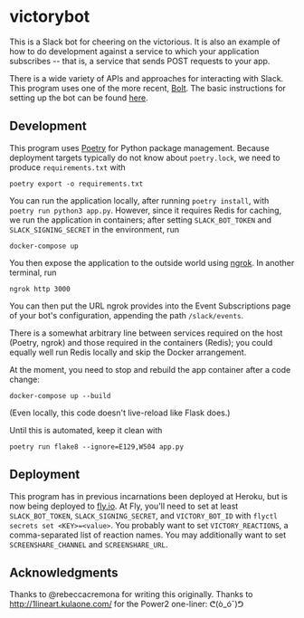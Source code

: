 victorybot
==========

This is a Slack bot for cheering on the victorious. It is also an
example of how to do development against a service to which your
application subscribes -- that is, a service that sends POST requests
to your app.

There is a wide variety of APIs and approaches for interacting with
Slack. This program uses one of the more recent,
[Bolt](https://slack.dev/bolt-python/concepts). The basic instructions
for setting up the bot can be found
[here](https://api.slack.com/start/building/bolt-python).

Development
-----------

This program uses [Poetry](https://python-poetry.org/) for Python
package management. Because deployment targets typically do not know
about `poetry.lock`, we need to produce `requirements.txt` with

    poetry export -o requirements.txt

You can run the application locally, after running `poetry install`,
with `poetry run python3 app.py`. However, since it requires Redis for
caching, we run the application in containers; after setting
`SLACK_BOT_TOKEN` and `SLACK_SIGNING_SECRET` in the environment, run

    docker-compose up

You then expose the application to the outside world using
[ngrok](https://ngrok.com/download). In another terminal, run

    ngrok http 3000

You can then put the URL ngrok provides into the Event Subscriptions
page of your bot's configuration, appending the path `/slack/events`.

There is a somewhat arbitrary line between services required on the
host (Poetry, ngrok) and those required in the containers (Redis); you
could equally well run Redis locally and skip the Docker
arrangement.

At the moment, you need to stop and rebuild the app container after a
code change:

    docker-compose up --build

(Even locally, this code doesn't live-reload like Flask does.)

Until this is automated, keep it clean with

    poetry run flake8 --ignore=E129,W504 app.py

Deployment
----------

This program has in previous incarnations been deployed at Heroku, but
is now being deployed to [fly.io](https://fly.io/). At Fly, you'll
need to set at least `SLACK_BOT_TOKEN`, `SLACK_SIGNING_SECRET`, and
`VICTORY_BOT_ID` with `flyctl secrets set <KEY>=<value>`. You probably
want to set `VICTORY_REACTIONS`, a comma-separated list of reaction
names. You may additionally want to set `SCREENSHARE_CHANNEL` and
`SCREENSHARE_URL`.

Acknowledgments
---------------

Thanks to @rebeccacremona for writing this originally. Thanks to
http://1lineart.kulaone.com/ for the Power2 one-liner: ᕦ(ò_óˇ)ᕤ

